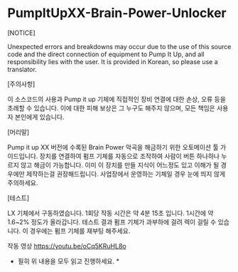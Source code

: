 # PumpItUpXX-Brain-Power-Unlocker

[NOTICE]

Unexpected errors and breakdowns may occur due to the use of
this source code and the direct connection of equipment to Pump It Up,
and all responsibility lies with the user.
It is provided in Korean, so please use a translator.


[주의사항]

이 소스코드의 사용과 Pump it up 기체에 직접적인 장비 연결에 대한 손상, 오류 등을 초례할 수 있습니다.
이에 대한 피해 보상은 그 누구도 해주지 않으며, 모든 책임은 사용자 본인에게 있습니다.


[머리말]

Pump it up XX 버전에 수록된 Brain Power 악곡을 해금하기 위한 오토메이션 툴 가이드입니다.
장치를 연결하여 펌프 기체를 자동으로 조작하여 사람이 버튼 하나하나 누르지 않고 해금이 가능합니다. 
이미 이 장치를 만들 지식이 어느정도 있고 이해가 될 경우에만 제작하는걸 권장해드립니다. 
사업장에서 운영하는 기체일 경우 눈에 띄지 않게 주의하세요.


[테스트]

LX 기체에서 구동하였습니다.
1회당 작동 시간은 약 4분 15초 입니다.
1시간에 약 1.6~2% 정도가 올라갑니다.
테스트 결과 펌프 기체가 과부하에 걸려 렉이 걸릴 수 있습니다.
이 경우에는 펌프 기체를 재부팅 해주세요.

작동 영상
https://youtu.be/oCq5KRuHL8o


* 필히 위 내용을 모두 읽고 진행하세요. *

